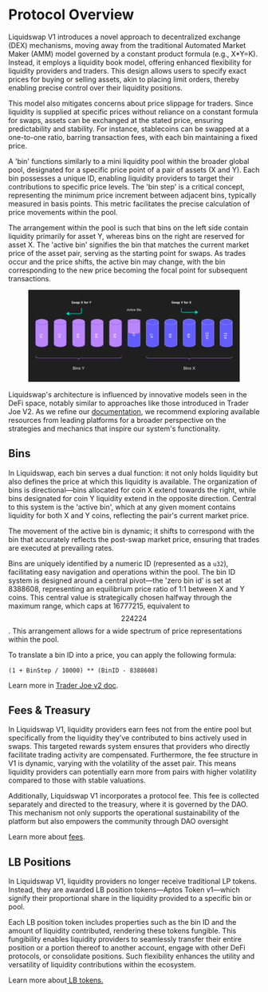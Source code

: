 # Protocol Overview

Liquidswap V1 introduces a novel approach to decentralized exchange (DEX) mechanisms, moving away from the traditional Automated Market Maker (AMM) model governed by a constant product formula (e.g., X\*Y=K). Instead, it employs a liquidity book model, offering enhanced flexibility for liquidity providers and traders. This design allows users to specify exact prices for buying or selling assets, akin to placing limit orders, thereby enabling precise control over their liquidity positions.

This model also mitigates concerns about price slippage for traders. Since liquidity is supplied at specific prices without reliance on a constant formula for swaps, assets can be exchanged at the stated price, ensuring predictability and stability. For instance, stablecoins can be swapped at a one-to-one ratio, barring transaction fees, with each bin maintaining a fixed price.

A 'bin' functions similarly to a mini liquidity pool within the broader global pool, designated for a specific price point of a pair of assets (X and Y). Each bin possesses a unique ID, enabling liquidity providers to target their contributions to specific price levels. The 'bin step' is a critical concept, representing the minimum price increment between adjacent bins, typically measured in basis points. This metric facilitates the precise calculation of price movements within the pool.

The arrangement within the pool is such that bins on the left side contain liquidity primarily for asset Y, whereas bins on the right are reserved for asset X. The 'active bin' signifies the bin that matches the current market price of the asset pair, serving as the starting point for swaps. As trades occur and the price shifts, the active bin may change, with the bin corresponding to the new price becoming the focal point for subsequent transactions.

<figure><img src=".gitbook/assets/Blank diagram (23).png" alt=""><figcaption></figcaption></figure>

Liquidswap's architecture is influenced by innovative models seen in the DeFi space, notably similar to approaches like those introduced in Trader Joe V2. As we refine our [documentation](https://docs.traderjoexyz.com/concepts/concentrated-liquidity), we recommend exploring available resources from leading platforms for a broader perspective on the strategies and mechanics that inspire our system's functionality.&#x20;

## Bins

In Liquidswap, each bin serves a dual function: it not only holds liquidity but also defines the price at which this liquidity is available. The organization of bins is directional—bins allocated for coin X extend towards the right, while bins designated for coin Y liquidity extend in the opposite direction. Central to this system is the 'active bin', which at any given moment contains liquidity for both X and Y coins, reflecting the pair's current market price.

The movement of the active bin is dynamic; it shifts to correspond with the bin that accurately reflects the post-swap market price, ensuring that trades are executed at prevailing rates.

Bins are uniquely identified by a numeric ID (represented as a `u32`), facilitating easy navigation and operations within the pool. The bin ID system is designed around a central pivot—the 'zero bin id' is set at 8388608, representing an equilibrium price ratio of 1:1 between X and Y coins. This central value is strategically chosen halfway through the maximum range, which caps at 16777215, equivalent to $$224224$$. This arrangement allows for a wide spectrum of price representations within the pool.

To translate a bin ID into a price, you can apply the following formula:

```
(1 + BinStep / 10000) ** (BinID - 8388608)
```

Learn more in [Trader Joe v2 doc](https://docs.traderjoexyz.com/concepts/bin-math).

## Fees & Treasury

In Liquidswap V1, liquidity providers earn fees not from the entire pool but specifically from the liquidity they've contributed to bins actively used in swaps. This targeted rewards system ensures that providers who directly facilitate trading activity are compensated. Furthermore, the fee structure in V1 is dynamic, varying with the volatility of the asset pair. This means liquidity providers can potentially earn more from pairs with higher volatility compared to those with stable valuations.

Additionally, Liquidswap V1 incorporates a protocol fee. This fee is collected separately and directed to the treasury, where it is governed by the DAO. This mechanism not only supports the operational sustainability of the platform but also empowers the community through DAO oversight

Learn more about [fees](smart-contracts/fees.md).&#x20;

## LB Positions

In Liquidswap V1, liquidity providers no longer receive traditional LP tokens. Instead, they are awarded LB position tokens—Aptos Token v1—which signify their proportional share in the liquidity provided to a specific bin or pool.&#x20;

Each LB position token includes properties such as the bin ID and the amount of liquidity contributed, rendering these tokens fungible. This fungibility enables liquidity providers to seamlessly transfer their entire position or a portion thereof to another account, engage with other DeFi protocols, or consolidate positions. Such flexibility enhances the utility and versatility of liquidity contributions within the ecosystem.

Learn more about[ LB tokens.](smart-contracts/lb-tokens.md)
